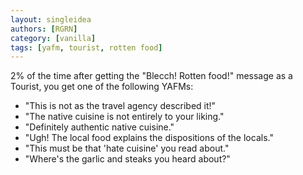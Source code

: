 ```yaml
---
layout: singleidea
authors: [RGRN]
category: [vanilla]
tags: [yafm, tourist, rotten food]
---
```

2% of the time after getting the "Blecch! Rotten food!" message as a Tourist,
you get one of the following YAFMs:
* "This is not as the travel agency described it!"
* "The native cuisine is not entirely to your liking."
* "Definitely authentic native cuisine."
* "Ugh!  The local food explains the dispositions of the locals."
* "This must be that 'hate cuisine' you read about."
* "Where's the garlic and steaks you heard about?"
